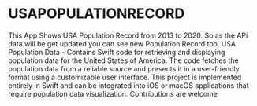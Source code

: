# USAPOPULATIONRECORD
This App Shows USA Population Record from 2013 to 2020. So as the APi data will be get updated you can see new Population Record too. 
USA Population Data - Contains Swift code for retrieving and displaying population data for the United States of America. The code fetches the population data from a reliable source and presents it in a user-friendly format using a customizable user interface. This project is implemented entirely in Swift and can be integrated into iOS or macOS applications that require population data visualization. Contributions are welcome
